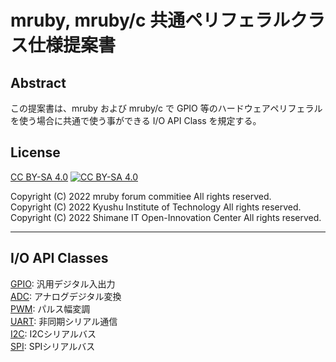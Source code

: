 # mruby, mruby/c 共通ペリフェラルクラス仕様提案書

## Abstract

この提案書は、mruby および mruby/c で GPIO 等のハードウェアペリフェラルを使う場合に共通で使う事ができる I/O API Class を規定する。

## License

[CC BY-SA 4.0](https://creativecommons.org/licenses/by-sa/4.0/deed.en")
<a href="https://creativecommons.org/licenses/by-sa/4.0/deed.en">
![CC BY-SA 4.0](https://komtmt.files.wordpress.com/2015/04/by-sa.png?w=150)
</a>

Copyright (C) 2022 mruby forum commitiee All rights reserved.  
Copyright (C) 2022 Kyushu Institute of Technology All rights reserved.  
Copyright (C) 2022 Shimane IT Open-Innovation Center All rights reserved.


--------------------------------------------------------------------------------
## I/O API Classes

[GPIO](mruby_io_GPIO.md): 汎用デジタル入出力  
[ADC](mruby_io_ADC.md): アナログデジタル変換  
[PWM](mruby_io_PWM.md): パルス幅変調  
[UART](mruby_io_UART.md): 非同期シリアル通信  
[I2C](mruby_io_I2C.md): I2Cシリアルバス  
[SPI](mruby_io_SPI.md): SPIシリアルバス  
